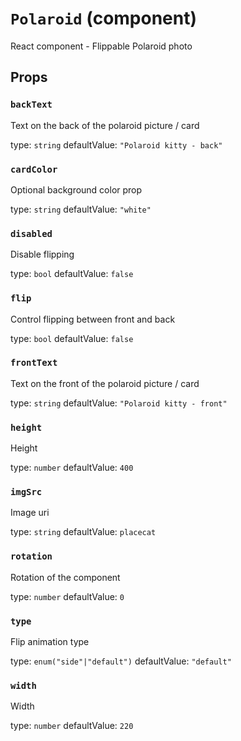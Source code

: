 `Polaroid` (component)
======================

React component - Flippable Polaroid photo

Props
-----

### `backText`

Text on the back of the polaroid picture / card

type: `string`
defaultValue: `"Polaroid kitty - back"`


### `cardColor`

Optional background color prop

type: `string`
defaultValue: `"white"`


### `disabled`

Disable flipping

type: `bool`
defaultValue: `false`


### `flip`

Control flipping between front and back

type: `bool`
defaultValue: `false`


### `frontText`

Text on the front of the polaroid picture / card

type: `string`
defaultValue: `"Polaroid kitty - front"`


### `height`

Height

type: `number`
defaultValue: `400`


### `imgSrc`

Image uri

type: `string`
defaultValue: `placecat`


### `rotation`

Rotation of the component

type: `number`
defaultValue: `0`


### `type`

Flip animation type

type: `enum("side"|"default")`
defaultValue: `"default"`


### `width`

Width

type: `number`
defaultValue: `220`

